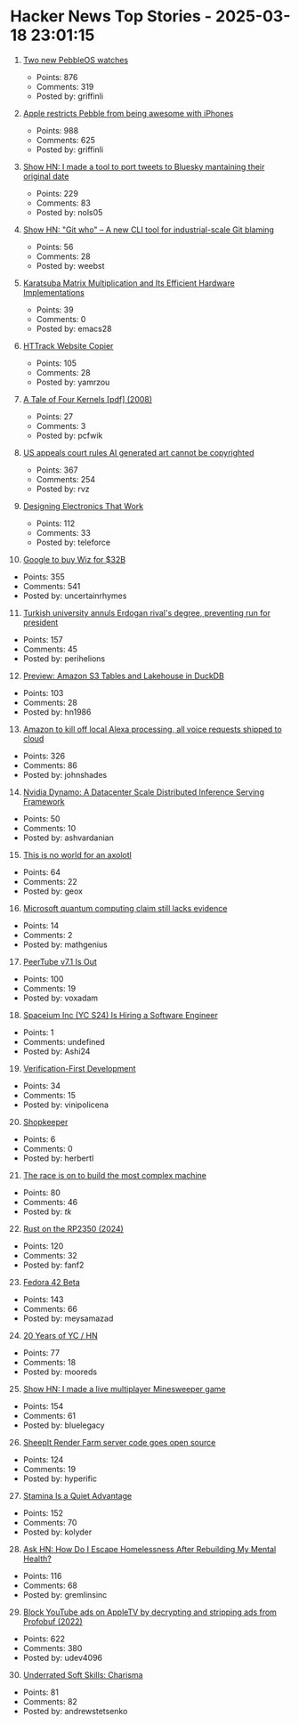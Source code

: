 # Hacker News Top Stories - 2025-03-18 23:01:15

1. [Two new PebbleOS watches](https://ericmigi.com/blog/introducing-two-new-pebbleos-watches/)
   - Points: 876
   - Comments: 319
   - Posted by: griffinli

2. [Apple restricts Pebble from being awesome with iPhones](https://ericmigi.com/blog/apple-restricts-pebble-from-being-awesome-with-iphones/)
   - Points: 988
   - Comments: 625
   - Posted by: griffinli

3. [Show HN: I made a tool to port tweets to Bluesky mantaining their original date](https://bluemigrate.com)
   - Points: 229
   - Comments: 83
   - Posted by: nols05

4. [Show HN: "Git who" – A new CLI tool for industrial-scale Git blaming](https://github.com/sinclairtarget/git-who)
   - Points: 56
   - Comments: 28
   - Posted by: weebst

5. [Karatsuba Matrix Multiplication and Its Efficient Hardware Implementations](https://arxiv.org/abs/2501.08889)
   - Points: 39
   - Comments: 0
   - Posted by: emacs28

6. [HTTrack Website Copier](https://www.httrack.com/)
   - Points: 105
   - Comments: 28
   - Posted by: yamrzou

7. [A Tale of Four Kernels [pdf] (2008)](https://users.csc.calpoly.edu/~djanzen/courses/509S09/papers/FourKernels.pdf)
   - Points: 27
   - Comments: 3
   - Posted by: pcfwik

8. [US appeals court rules AI generated art cannot be copyrighted](https://www.reuters.com/world/us/us-appeals-court-rejects-copyrights-ai-generated-art-lacking-human-creator-2025-03-18/)
   - Points: 367
   - Comments: 254
   - Posted by: rvz

9. [Designing Electronics That Work](https://www.hscott.net/designing-electronics-that-work/)
   - Points: 112
   - Comments: 33
   - Posted by: teleforce

10. [Google to buy Wiz for $32B](https://www.reuters.com/technology/cybersecurity/google-agrees-buy-cybersecurity-startup-wiz-32-bln-ft-reports-2025-03-18/)
   - Points: 355
   - Comments: 541
   - Posted by: uncertainrhymes

11. [Turkish university annuls Erdogan rival's degree, preventing run for president](https://www.reuters.com/world/asia-pacific/istanbul-university-annuls-istanbul-mayor-imamoglus-diploma-over-irregularities-2025-03-18/)
   - Points: 157
   - Comments: 45
   - Posted by: perihelions

12. [Preview: Amazon S3 Tables and Lakehouse in DuckDB](https://duckdb.org/2025/03/14/preview-amazon-s3-tables.html)
   - Points: 103
   - Comments: 28
   - Posted by: hn1986

13. [Amazon to kill off local Alexa processing, all voice requests shipped to cloud](https://www.theregister.com/2025/03/17/amazon_kills_on_device_alexa/)
   - Points: 326
   - Comments: 86
   - Posted by: johnshades

14. [Nvidia Dynamo: A Datacenter Scale Distributed Inference Serving Framework](https://github.com/ai-dynamo/dynamo)
   - Points: 50
   - Comments: 10
   - Posted by: ashvardanian

15. [This is no world for an axolotl](https://english.elpais.com/eps/2025-03-15/this-is-no-world-for-an-axolotl.html)
   - Points: 64
   - Comments: 22
   - Posted by: geox

16. [Microsoft quantum computing claim still lacks evidence](https://www.nature.com/articles/d41586-025-00829-2)
   - Points: 14
   - Comments: 2
   - Posted by: mathgenius

17. [PeerTube v7.1 Is Out](https://joinpeertube.org/news/release-7.1)
   - Points: 100
   - Comments: 19
   - Posted by: voxadam

18. [Spaceium Inc (YC S24) Is Hiring a Software Engineer](https://www.ycombinator.com/companies/spaceium-inc/jobs/XGMVnH3-software-engineer)
   - Points: 1
   - Comments: undefined
   - Posted by: Ashi24

19. [Verification-First Development](https://buttondown.com/hillelwayne/archive/verification-first-development/)
   - Points: 34
   - Comments: 15
   - Posted by: vinipolicena

20. [Shopkeeper](https://www.robinsloan.com/newsletters/shopkeeper/)
   - Points: 6
   - Comments: 0
   - Posted by: herbertl

21. [The race is on to build the most complex machine](https://www.economist.com/science-and-technology/2025/03/12/the-race-is-on-to-build-the-worlds-most-complex-machine)
   - Points: 80
   - Comments: 46
   - Posted by: _tk_

22. [Rust on the RP2350 (2024)](https://thejpster.org.uk/blog/blog-2024-08-08/)
   - Points: 120
   - Comments: 32
   - Posted by: fanf2

23. [Fedora 42 Beta](https://www.redhat.com/en/blog/fedora-42-beta-now-available)
   - Points: 143
   - Comments: 66
   - Posted by: meysamazad

24. [20 Years of YC / HN](https://vickiboykis.com/2025/03/17/20-years-of-yc/)
   - Points: 77
   - Comments: 18
   - Posted by: mooreds

25. [Show HN: I made a live multiplayer Minesweeper game](https://www.minesweeperpro.com/)
   - Points: 154
   - Comments: 61
   - Posted by: bluelegacy

26. [SheepIt Render Farm server code goes open source](https://gitlab.com/sheepitrenderfarm)
   - Points: 124
   - Comments: 19
   - Posted by: hyperific

27. [Stamina Is a Quiet Advantage](https://kupajo.com/stamina-is-a-quiet-advantage/)
   - Points: 152
   - Comments: 70
   - Posted by: kolyder

28. [Ask HN: How Do I Escape Homelessness After Rebuilding My Mental Health?](undefined)
   - Points: 116
   - Comments: 68
   - Posted by: gremlinsinc

29. [Block YouTube ads on AppleTV by decrypting and stripping ads from Profobuf (2022)](https://ericdraken.com/pfsense-decrypt-ad-traffic/)
   - Points: 622
   - Comments: 380
   - Posted by: udev4096

30. [Underrated Soft Skills: Charisma](https://utopianengineeringsociety.substack.com/p/new-series-underrated-soft-skills)
   - Points: 81
   - Comments: 82
   - Posted by: andrewstetsenko

